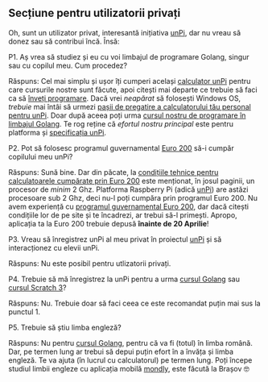 ## Secțiune pentru utilizatorii privați

Oh, sunt un utilizator privat, interesantă inițiativa [unPi](https://www.unpi.ro/), dar nu vreau să donez sau să contribui încă. Însă:

P1. Aș vrea să studiez și eu cu voi limbajul de programare Golang, singur sau cu copilul meu. Cum procedez?

Răspuns: Cel mai simplu și ușor îți cumperi același [calculator unPi](http://pc.unpi.ro/) pentru care cursurile nostre sunt făcute, apoi citești mai departe ce trebuie să faci ca să [înveți programare](http://invat.unpi.ro/). Dacă vrei _neapărat_ să folosești Windows OS, _trebuie_ mai întâi să urmezi [pașii de pregatire a calculatorului tău personal pentru unPi](http://win.go.unpi.ro/). Doar după aceea poți urma [cursul nostru de programare în limbajul Golang](https://go.unpi.ro/). Te rog reține că _efortul nostru principal_ este pentru platforma și [specificația unPi](http://spec.unpi.ro/). 

P2. Pot să folosesc programul guvernamental [Euro 200](http://www.euro200.edu.ro) să-i cumpăr copilului meu unPi?

Răspuns: Sună bine. Dar din păcate, la [condițiile tehnice pentru calculatoarele cumpărate prin Euro 200](https://www.edupedu.ro/bonurile-de-200-de-euro-pentru-calculatoare-vor-fi-colorate-in-rosu-in-anul-electoral-2019-ajutoarele-vor-fi-primite-de-elevii-din-familii-cu-venituri-mici/) este menționat, în josul paginii, un procesor de _minim_ 2 Ghz. Platforma Raspberry Pi (adică [unPi](https://www.unpi.ro/spec/)) are astăzi procesoare sub 2 Ghz, deci nu-l poți cumpăra prin programul Euro 200. Nu avem experiență cu [programul guvernamental Euro 200](http://www.euro200.edu.ro/), dar dacă citești condițiile lor de pe site și te încadrezi, ar trebui să-l primești. Apropo, aplicația ta la Euro 200 trebuie depusă **înainte de 20 Aprilie**!

P3. Vreau să înregistrez unPi al meu privat în proiectul [unPi](https://www.unpi.ro/) și să interacționez cu elevii unPi.

Răspuns: Nu este posibil pentru utlizatorii privați.

P4. Trebuie să mă înregistrez la unPi pentru a urma [cursul Golang](https://go.unpi.ro/) sau [cursul Scratch 3](http://scratch.unpi.ro)?

Răspuns: Nu. Trebuie doar să faci ceea ce este recomandat puțin mai sus la punctul 1.

P5. Trebuie să știu limba engleză?

Răspuns: Nu pentru [cursul Golang](https://go.unpi.ro/), pentru că va fi (totul) în limba română. Dar, pe termen lung ar trebui să depui puțin efort în a învăța și limba engleză. Te va ajuta (în lucrul cu calculatorul) pe termen lung. Poți începe studiul limbii engleze cu aplicația mobilă [mondly](https://www.mondly.com), este făcută la Brașov 🤓

